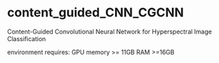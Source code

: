 # content_guided_CNN_CGCNN
Content-Guided Convolutional Neural Network for Hyperspectral Image Classification

environment requires:
GPU memory >= 11GB
RAM >=16GB
